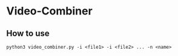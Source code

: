 # Video-Combiner

## How to use

```shell
python3 video_combiner.py -i <file1> -i <file2> ... -n <name>
```
